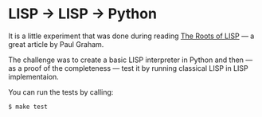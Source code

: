 # LISP -> LISP -> Python

It is a little experiment that was done during reading [The Roots of LISP][1] —
a great article by Paul Graham.

The challenge was to create a basic LISP interpreter in Python and then —
as a proof of the completeness — test it by running classical LISP in LISP
implementaion.

You can run the tests by calling:

    $ make test

[1]: http://www.paulgraham.com/rootsoflisp.html

